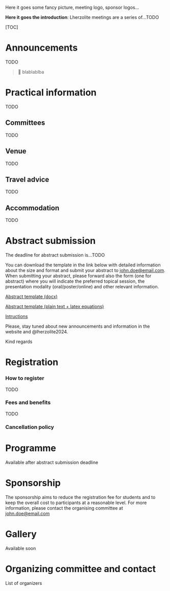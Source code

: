 Here it goes some fancy picture, meeting logo, sponsor logos... 

**Here it goes the introduction**: Lherzolite meetings are a series of...TODO

[TOC]

# Announcements

TODO

> 🚨 blablablba 

# Practical information

TODO

## Committees

TODO

## Venue

TODO

## Travel advice

TODO

## Accommodation

TODO

# Abstract submission

The deadline for abstract submission is...TODO

You can download the template in the link below with detailed information about the size and format and submit your abstract to john.doe@email.com. When submitting your abstract, please forward also the form (one for abstract) where you will indicate the preferred topical session, the presentation modality (oral/poster/online) and other relevant information.

[Abstract template (docx)]()

[Abstract template (plain text + latex equations)]()

[Intructions]()

Please, stay tuned about new announcements and information in the website and @lherzolite2024.

Kind regards



# Registration

### How to register

TODO

### Fees and benefits

TODO

### Cancellation policy



# Programme

Available after abstract submission deadline



# Sponsorship

The sponsorship aims to reduce the registration fee for students and to keep the overall cost to participants at a reasonable level. For more information, please contact the organising committee at john.doe@email.com

# Gallery

Available soon



# Organizing committee and contact

List of organizers